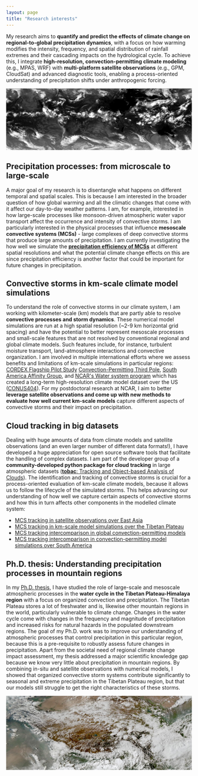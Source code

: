 ```yaml
---
layout: page
title: "Research interests"
---
```


My research aims to **quantify and predict the effects of climate change on regional-to-global precipitation dynamics**, with a focus on how warming modifies the intensity, frequency, and spatial distribution of rainfall extremes and their cascading impacts on the hydrological cycle. To achieve this, I integrate **high-resolution, convection-permitting climate modeling** (e.g., MPAS, WRF) with **multi-platform satellite observations** (e.g., GPM, CloudSat) and advanced diagnostic tools, enabling a process-oriented understanding of precipitation shifts under anthropogenic forcing.

![Satellite Clouds](satellite_clouds.png)

## Precipitation processes: from microscale to large-scale

A major goal of my research is to disentangle what happens on different temporal and spatial scales. This is because I am interested in the broader question of how global warming and all the climatic changes that come with it affect our day-to-day weather patterns. I am, for example, interested in how large-scale processes like monsoon-driven atmospheric water vapor transport affect the occurrence and intensity of convective storms. I am particularly interested in the physical processes that influence **mesoscale convective systems (MCSs)** - large complexes of deep convective storms that produce large amounts of precipitation. I am currently investigating the how well we simulate the **[precipitation efficiency of MCSs](https://agupubs.onlinelibrary.wiley.com/doi/10.1029/2024JD041924?af=R)** at different spatial resolutions and what the potential climate change effects on this are since precipitation efficiency is another factor that could be important for future changes in precipitation. 


## Convective storms in km-scale climate model simulations 

To understand the role of convective storms in our climate system, I am working with kilometer-scale (km) models that are partly able to resolve **convective processes and storm dynamics**. These numerical model simulations are run at a high spatial resolution (~2-9 km horizontal grid spacing) and have the potential to better represent mesoscale processes and small-scale features that are not resolved by conventional regional and global climate models. Such features include, for instance, turbulent moisture transport, land-atmosphere interactions and convective organization. I am involved in multiple international efforts where we assess benefits and limitations of km-scale simulations in particular regions: [CORDEX Flagship Pilot Study](https://cordex.org/experiment-guidelines/flagship-pilot-studies/) [Convection-Permitting Third Pole](http://rcg.gvc.gu.se/cordex_fps_cptp/), [South America Affinity Group](https://ral.ucar.edu/projects/south-america-affinity-group-saag), and [NCAR's Water system program](https://ral.ucar.edu/hap/water-systems-program) which has created a long-term high-resolution climate model dataset over the US ([CONUS404](https://rda.ucar.edu/datasets/d559000/)). For my postdoctoral research at NCAR, I aim to better **leverage satellite observations and come up with new methods to evaluate how well current km-scale models** capture different aspects of convective storms and their impact on precipitation. 


## Cloud tracking in big datasets

Dealing with huge amounts of data from climate models and satellite observations (and an even larger number of different
data formats!), I have developed a huge appreciation for open source software tools that facilitate the handling of complex datasets. I am part of the developer group of a **community-developed python package for cloud tracking** in large atmospheric datasets ([**tobac**: Tracking and Object-based Analysis of Clouds](https://github.com/tobac-project/tobac)). The identification and tracking of convective storms is crucial for a process-oriented evaluation of km-scale climate models, because it allows us to follow the lifecycle of the simulated storms. This helps advancing our understanding of how well we capture certain aspects of convective storms and how this in turn affects other components in the modelled climate system:

* [MCS tracking in satellite observations over East Asia](https://agupubs.onlinelibrary.wiley.com/doi/full/10.1029/2021JD035279#:~:text=Mesoscale%20convective%20systems%20(MCSs)%20have,well%20understood%20in%20this%20location.)
* [MCS tracking in km-scale model simulations over the Tibetan Plateau](https://journals.ametsoc.org/view/journals/clim/36/17/JCLI-D-22-0240.1.xml)
* [MCS tracking intercomparison in global convection-permitting models](https://essopenarchive.org/users/532574/articles/1215683-mesoscale-convective-systems-tracking-method-intercomparison-mcsmip-application-to-dyamond-global-km-scale-simulations)
* [MCS tracking intercomparison in convection-permitting model simulations over South America](https://agupubs.onlinelibrary.wiley.com/doi/10.1029/2023JD040254)


## Ph.D. thesis: Understanding precipitation processes in mountain regions 

In my [Ph.D. thesis](https://gupea.ub.gu.se/handle/2077/75117?show=full), I have studied the role of large-scale and mesoscale atmospheric processes in the **water cycle in the Tibetan Plateau-Himalaya region** with a focus on organized convection and precipitation. The Tibetan Plateau stores a lot of freshwater and is, likewise other mountain regions in the world, particularly vulnerable to climate change. Changes in the water cycle come with changes in the frequency and magnitude of precipitation and increased risks for natural hazards in the populated downstream regions. The goal of my Ph.D. work was to improve our understanding of atmospheric processes that control precipitation in this particular region, because this is a pre-requisite to robustly assess future changes in precipitation. Apart from the societal need of regional climate change impact assessment, my thesis addressed a major scientific knowledge gap because we know very little about precipitation in mountain regions. By combining in-situ and satellite observations with numerical models, I showed that organized convective storm systems contribute significantly to seasonal and extreme precipitation in the Tibetan Plateau region, but that our models still struggle to get the right characteristics of these storms.

![](tibetan_plateau_clouds.jpeg)








